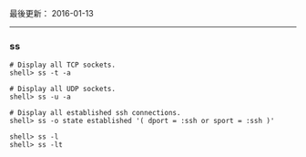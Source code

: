 
最後更新： 2016-01-13        

---

### ss
```console
# Display all TCP sockets.
shell> ss -t -a

# Display all UDP sockets.
shell> ss -u -a

# Display all established ssh connections.
shell> ss -o state established '( dport = :ssh or sport = :ssh )'

shell> ss -l
shell> ss -lt
```
